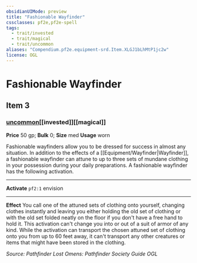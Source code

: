 ```yaml
---
obsidianUIMode: preview
title: "Fashionable Wayfinder"
cssclasses: pf2e,pf2e-spell
tags:
  - trait/invested
  - trait/magical
  - trait/uncommon
aliases: "Compendium.pf2e.equipment-srd.Item.XLGJ1bLhMtP1jc2w"
license: OGL
---
```

# Fashionable Wayfinder
## Item 3
### [uncommon](uncommon "Uncommon Rarity Trait")[[invested]][[magical]]


**Price** 50 gp; 
**Bulk** 0; **Size** med
**Usage** worn

Fashionable wayfinders allow you to be dressed for success in almost any situation. In addition to the effects of a [[Equipment/Wayfinder|Wayfinder]], a fashionable wayfinder can attune to up to three sets of mundane clothing in your possession during your daily preparations. A fashionable wayfinder has the following activation.

* * *

**Activate** `pf2:1` envision

* * *

**Effect** You call one of the attuned sets of clothing onto yourself, changing clothes instantly and leaving you either holding the old set of clothing or with the old set folded neatly on the floor if you don't have a free hand to hold it. This activation can't change you into or out of a suit of armor of any kind. While the activation can transport the chosen attuned set of clothing onto you from up to 60 feet away, it can't transport any other creatures or items that might have been stored in the clothing.

*Source: Pathfinder Lost Omens: Pathfinder Society Guide*
*OGL*